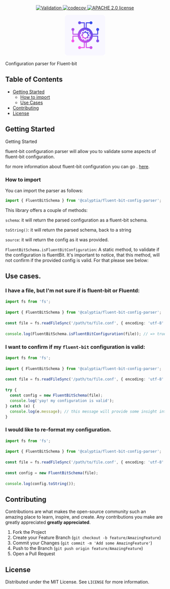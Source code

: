 <p align="center">
    <a href="https://github.com/calyptia/fluent-bit-config-parser/actions/workflows/validation.yml">
      <img src="https://github.com/calyptia/fluent-bit-config-parser/actions/workflows/validation.yml/badge.svg" alt="Validation" />
    </a>
    <a href="https://codecov.io/gh/calyptia/fluent-bit-config-parser">
      <img src="https://codecov.io/gh/calyptia/fluent-bit-config-parser/branch/master/graph/badge.svg?token=48gHuQl8zV" alt="codecov" />
    </a>
    <a href="https://codecov.io/gh/calyptia/fluent-bit-config-parser/blob/main/LICENSE">
      <img src="https://img.shields.io/hexpm/l/calyptia/fluent-bit-config-parser" alt="APACHE 2.0 license" />
    </a>
</p>

<p align="center">
  <a href="https://github.com/calyptia/fluent-bit-config-parser">
    <img src="images/logo.png" alt="Logo" width="128" height="128">
  </a>

</p>

Configuration parser for Fluent-bit

## Table of Contents

- [Getting Started](#getting-started)
  - [How to import](#how-to-import)
  - [Use Cases](#use-cases)
- [Contributing](#contributing)
- [License](#license)

## Getting Started

Getting Started

fluent-bit configuration parser will allow you to validate some aspects of fluent-bit configuration.

for more information about fluent-bit configuration you can go . [here](https://docs.fluentbit.io/manual/administration/configuring-fluent-bit/configuration-file).

### How to import

You can import the parser as follows:

```typescript
import { FluentBitSchema } from '@calyptia/fluent-bit-config-parser';
```

This library offers a couple of methods:

`schema`: it will return the parsed configuration as a fluent-bit schema.

`toString()`: it will return the parsed schema, back to a string

`source`: it will return the config as it was provided.

`FluentBitSchema.isFluentBitConfiguration`: A static method, to validate if the configuration is fluentBit. It's important to notice, that this method, will not confirm if the provided config is valid. For that please see below:

## Use cases.

### I have a file, but I'm not sure if is fluent-bit or Fluentd:

```typescript
import fs from 'fs';

import { FluentBitSchema } from '@calyptia/fluent-bit-config-parser';

const file = fs.readFileSync('/path/to/file.conf', { encoding: 'utf-8' });

console.log(FluentBitSchema.isFluentBitConfiguration(file)); // => true/false
```

### I want to confirm if my `fluent-bit` configuration is valid:

```typescript
import fs from 'fs';

import { FluentBitSchema } from '@calyptia/fluent-bit-config-parser';

const file = fs.readFileSync('/path/to/file.conf', { encoding: 'utf-8' });

try {
  const config = new FluentBitSchema(file);
  console.log('yay! my configuration is valid');
} catch (e) {
  console.log(e.message); // this message will provide some insight int what went wrong.
}
```

### I would like to re-format my configuration.

```typescript
import fs from 'fs';

import { FluentBitSchema } from '@calyptia/fluent-bit-config-parser';

const file = fs.readFileSync('/path/to/file.conf', { encoding: 'utf-8' });

const config = new FluentBitSchema(file);

console.log(config.toString());
```

<!-- CONTRIBUTING -->

## Contributing

Contributions are what makes the open-source community such an amazing place to learn, inspire, and create. Any contributions you make are greatly appreciated **greatly appreciated**.

1. Fork the Project
2. Create your Feature Branch (`git checkout -b feature/AmazingFeature`)
3. Commit your Changes (`git commit -m 'Add some AmazingFeature'`)
4. Push to the Branch (`git push origin feature/AmazingFeature`)
5. Open a Pull Request

<!-- LICENSE -->

## License

Distributed under the MIT License. See `LICENSE` for more information.
